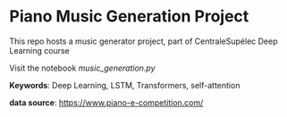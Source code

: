 # Piano Music Generation Project
 
This repo hosts a music generator project, part of CentraleSupélec Deep Learning course

Visit the notebook _music_generation.py_

**Keywords**: Deep Learning, LSTM, Transformers, self-attention

**data source**: https://www.piano-e-competition.com/

